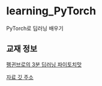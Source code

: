 # learning_PyTorch
PyTorch로 딥러닝 배우기

## 교재 정보

[펭귄브로의 3분 딥러닝 파이토치맛](https://book.naver.com/bookdb/book_detail.nhn?bid=15559613)

[자료 깃 주소](https://github.com/keon/3-min-pytorch)


